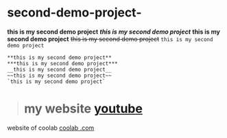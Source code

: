 # second-demo-project-
**this is my second demo project**
***this is my second demo project***
__this is my second demo project__
~~this is my second demo project~~
`this is my second demo project`
```
**this is my second demo project**
***this is my second demo project***
__this is my second demo project__
~~this is my second demo project~~
`this is my second demo project`
```
> # my website [youtube](https://www.youtube.com)
website of coolab [coolab .com](https://accounts.google.com/ServiceLogin/webreauth?authuser=0&hl=en&continue=https%3A%2F%2Fcolab.research.google.com%2Fdrive%2F1bFh_-BN_ITiZd97xOUkKhDEYeHpwNFPB%23scrollTo%3D5kpQaKUJpiyU&flowName=GlifWebSignIn&flowEntry=ServiceLogin)
